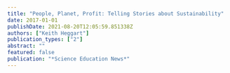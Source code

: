 ```yaml
---
title: "People, Planet, Profit: Telling Stories about Sustainability"
date: 2017-01-01
publishDate: 2021-08-20T12:05:59.851338Z
authors: ["Keith Heggart"]
publication_types: ["2"]
abstract: ""
featured: false
publication: "*Science Education News*"
---
```


